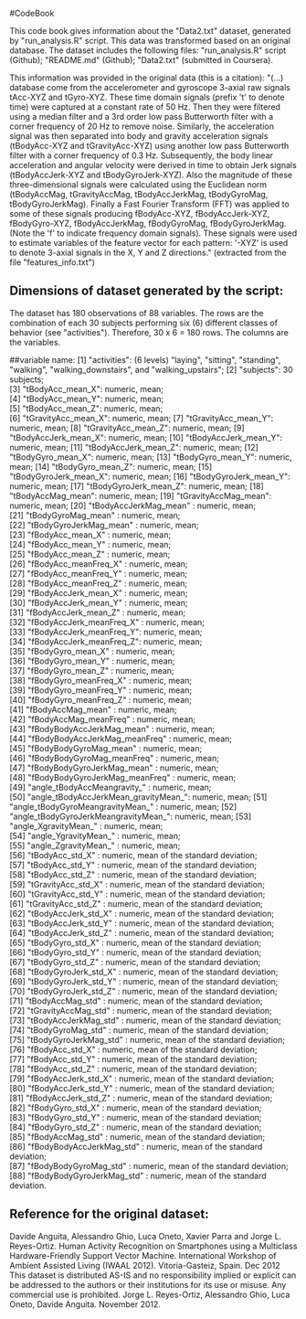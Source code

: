 #CodeBook

This code book gives information about the "Data2.txt" dataset, generated by "run_analysis.R" script. This data was transformed based on an original database.
The dataset includes the following files: "run_analysis.R" script (Github); "README.md" (Github); "Data2.txt" (submitted in Coursera).


This information was provided in the original data (this is a citation): "(...) database come from the accelerometer and gyroscope 3-axial raw signals tAcc-XYZ and tGyro-XYZ. These time domain signals (prefix 't' to denote time) were captured at a constant rate of 50 Hz. Then they were filtered using a median filter and a 3rd order low pass Butterworth filter with a corner frequency of 20 Hz to remove noise. Similarly, the acceleration signal was then separated into body and gravity acceleration signals (tBodyAcc-XYZ and tGravityAcc-XYZ) using another low pass Butterworth filter with a corner frequency of 0.3 Hz. 
Subsequently, the body linear acceleration and angular velocity were derived in time to obtain Jerk signals (tBodyAccJerk-XYZ and tBodyGyroJerk-XYZ). Also the magnitude of these three-dimensional signals were calculated using the Euclidean norm (tBodyAccMag, tGravityAccMag, tBodyAccJerkMag, tBodyGyroMag, tBodyGyroJerkMag). 
Finally a Fast Fourier Transform (FFT) was applied to some of these signals producing fBodyAcc-XYZ, fBodyAccJerk-XYZ, fBodyGyro-XYZ, fBodyAccJerkMag, fBodyGyroMag, fBodyGyroJerkMag. (Note the 'f' to indicate frequency domain signals). 
These signals were used to estimate variables of the feature vector for each pattern: '-XYZ' is used to denote 3-axial signals in the X, Y and Z directions." (extracted from the file "features_info.txt")

## Dimensions of dataset generated by the script:
The dataset has 180 observations of 88 variables.
The rows are the combination of each 30 subjects performing six (6) different classes of behavior (see "activities"). Therefore, 30 x 6 = 180 rows.
The columns are the variables.

##variable name:
 [1] "activities": (6 levels) "laying", "sitting", "standing", "walking", "walking_downstairs", and "walking_upstairs";
 [2] "subjects": 30 subjects;                           
 [3] "tBodyAcc_mean_X": numeric, mean;                    
 [4] "tBodyAcc_mean_Y": numeric, mean;                    
 [5] "tBodyAcc_mean_Z": numeric, mean;                    
 [6] "tGravityAcc_mean_X": numeric, mean;
 [7] "tGravityAcc_mean_Y": numeric, mean;
 [8] "tGravityAcc_mean_Z": numeric, mean;
 [9] "tBodyAccJerk_mean_X": numeric, mean;
[10] "tBodyAccJerk_mean_Y": numeric, mean;
[11] "tBodyAccJerk_mean_Z": numeric, mean;
[12] "tBodyGyro_mean_X": numeric, mean;
[13] "tBodyGyro_mean_Y": numeric, mean;
[14] "tBodyGyro_mean_Z": numeric, mean;
[15] "tBodyGyroJerk_mean_X": numeric, mean;
[16] "tBodyGyroJerk_mean_Y": numeric, mean;
[17] "tBodyGyroJerk_mean_Z": numeric, mean;
[18] "tBodyAccMag_mean": numeric, mean;
[19] "tGravityAccMag_mean": numeric, mean;
[20] "tBodyAccJerkMag_mean" : numeric, mean;              
[21] "tBodyGyroMag_mean" : numeric, mean;                 
[22] "tBodyGyroJerkMag_mean" : numeric, mean;             
[23] "fBodyAcc_mean_X"  : numeric, mean;                  
[24] "fBodyAcc_mean_Y"  : numeric, mean;                  
[25] "fBodyAcc_mean_Z"  : numeric, mean;                  
[26] "fBodyAcc_meanFreq_X"  : numeric, mean;              
[27] "fBodyAcc_meanFreq_Y"  : numeric, mean;              
[28] "fBodyAcc_meanFreq_Z"   : numeric, mean;             
[29] "fBodyAccJerk_mean_X"  : numeric, mean;              
[30] "fBodyAccJerk_mean_Y"  : numeric, mean;              
[31] "fBodyAccJerk_mean_Z"   : numeric, mean;             
[32] "fBodyAccJerk_meanFreq_X" : numeric, mean;           
[33] "fBodyAccJerk_meanFreq_Y": numeric, mean;            
[34] "fBodyAccJerk_meanFreq_Z": numeric, mean;            
[35] "fBodyGyro_mean_X"    : numeric, mean;               
[36] "fBodyGyro_mean_Y"     : numeric, mean;              
[37] "fBodyGyro_mean_Z"   : numeric, mean;                
[38] "fBodyGyro_meanFreq_X"   : numeric, mean;            
[39] "fBodyGyro_meanFreq_Y"  : numeric, mean;             
[40] "fBodyGyro_meanFreq_Z"    : numeric, mean;           
[41] "fBodyAccMag_mean"   : numeric, mean;                
[42] "fBodyAccMag_meanFreq"    : numeric, mean;           
[43] "fBodyBodyAccJerkMag_mean"   : numeric, mean;        
[44] "fBodyBodyAccJerkMag_meanFreq"  : numeric, mean;     
[45] "fBodyBodyGyroMag_mean"       : numeric, mean;       
[46] "fBodyBodyGyroMag_meanFreq"   : numeric, mean;       
[47] "fBodyBodyGyroJerkMag_mean"    : numeric, mean;      
[48] "fBodyBodyGyroJerkMag_meanFreq"  : numeric, mean;    
[49] "angle_tBodyAccMeangravity_"   : numeric, mean;      
[50] "angle_tBodyAccJerkMean_gravityMean_": numeric, mean;
[51] "angle_tBodyGyroMeangravityMean_"    : numeric, mean;
[52] "angle_tBodyGyroJerkMeangravityMean_": numeric, mean;
[53] "angle_XgravityMean_"      : numeric, mean;          
[54] "angle_YgravityMean_"    : numeric, mean;            
[55] "angle_ZgravityMean_"       : numeric, mean;         
[56] "tBodyAcc_std_X"   : numeric, mean of the standard deviation;                  
[57] "tBodyAcc_std_Y"   : numeric, mean of the standard deviation;                  
[58] "tBodyAcc_std_Z"   : numeric, mean of the standard deviation;                  
[59] "tGravityAcc_std_X"   : numeric, mean of the standard deviation;               
[60] "tGravityAcc_std_Y"    : numeric, mean of the standard deviation;              
[61] "tGravityAcc_std_Z"    : numeric, mean of the standard deviation;              
[62] "tBodyAccJerk_std_X"   : numeric, mean of the standard deviation;              
[63] "tBodyAccJerk_std_Y"    : numeric, mean of the standard deviation;             
[64] "tBodyAccJerk_std_Z"    : numeric, mean of the standard deviation;             
[65] "tBodyGyro_std_X"      : numeric, mean of the standard deviation;              
[66] "tBodyGyro_std_Y"      : numeric, mean of the standard deviation;              
[67] "tBodyGyro_std_Z"       : numeric, mean of the standard deviation;             
[68] "tBodyGyroJerk_std_X"    : numeric, mean of the standard deviation;            
[69] "tBodyGyroJerk_std_Y"   : numeric, mean of the standard deviation;             
[70] "tBodyGyroJerk_std_Z"    : numeric, mean of the standard deviation;            
[71] "tBodyAccMag_std"        : numeric, mean of the standard deviation;            
[72] "tGravityAccMag_std"      : numeric, mean of the standard deviation;           
[73] "tBodyAccJerkMag_std"     : numeric, mean of the standard deviation;           
[74] "tBodyGyroMag_std"        : numeric, mean of the standard deviation;           
[75] "tBodyGyroJerkMag_std"    : numeric, mean of the standard deviation;           
[76] "fBodyAcc_std_X"          : numeric, mean of the standard deviation;           
[77] "fBodyAcc_std_Y"          : numeric, mean of the standard deviation;           
[78] "fBodyAcc_std_Z"           : numeric, mean of the standard deviation;          
[79] "fBodyAccJerk_std_X"       : numeric, mean of the standard deviation;          
[80] "fBodyAccJerk_std_Y"      : numeric, mean of the standard deviation;           
[81] "fBodyAccJerk_std_Z"       : numeric, mean of the standard deviation;          
[82] "fBodyGyro_std_X"          : numeric, mean of the standard deviation;          
[83] "fBodyGyro_std_Y"           : numeric, mean of the standard deviation;         
[84] "fBodyGyro_std_Z"            : numeric, mean of the standard deviation;        
[85] "fBodyAccMag_std"            : numeric, mean of the standard deviation;        
[86] "fBodyBodyAccJerkMag_std"    : numeric, mean of the standard deviation;        
[87] "fBodyBodyGyroMag_std"        : numeric, mean of the standard deviation;       
[88] "fBodyBodyGyroJerkMag_std"   : numeric, mean of the standard deviation.


## Reference for the original dataset:
Davide Anguita, Alessandro Ghio, Luca Oneto, Xavier Parra and Jorge L. Reyes-Ortiz. Human Activity Recognition on Smartphones using a Multiclass Hardware-Friendly Support Vector Machine. International Workshop of Ambient Assisted Living (IWAAL 2012). Vitoria-Gasteiz, Spain. Dec 2012
This dataset is distributed AS-IS and no responsibility implied or explicit can be addressed to the authors or their institutions for its use or misuse. Any commercial use is prohibited.
Jorge L. Reyes-Ortiz, Alessandro Ghio, Luca Oneto, Davide Anguita. November 2012.
